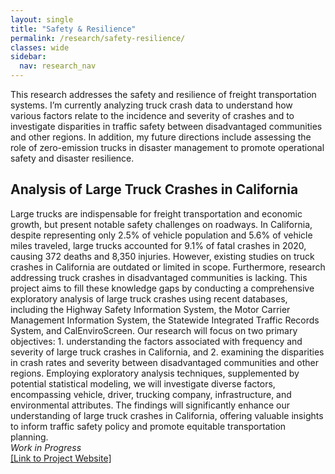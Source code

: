 ```yaml
---
layout: single
title: "Safety & Resilience" 
permalink: /research/safety-resilience/ 
classes: wide
sidebar:
  nav: research_nav
---
```


This research addresses the safety and resilience of freight transportation systems. I’m currently analyzing truck crash data to understand how various factors relate to the incidence and severity of crashes and to investigate disparities in traffic safety between disadvantaged communities and other regions. In addition, my future directions include assessing the role of zero-emission trucks in disaster management to promote operational safety and disaster resilience.

## Analysis of Large Truck Crashes in California
Large trucks are indispensable for freight transportation and economic growth, but present notable safety challenges on roadways. In California, despite representing only 2.5% of vehicle population and 5.6% of vehicle miles traveled, large trucks accounted for 9.1% of fatal crashes in 2020, causing 372 deaths and 8,350 injuries. However, existing studies on truck crashes in California are outdated or limited in scope. Furthermore, research addressing truck crashes in disadvantaged communities is lacking. This project aims to fill these knowledge gaps by conducting a comprehensive exploratory analysis of large truck crashes using recent databases, including the Highway Safety Information System, the Motor Carrier Management Information System, the Statewide Integrated Traffic Records System, and CalEnviroScreen. Our research will focus on two primary objectives: 1. understanding the factors associated with frequency and severity of large truck crashes in California, and 2. examining the disparities in crash rates and severity between disadvantaged communities and other regions. Employing exploratory analysis techniques, supplemented by potential statistical modeling, we will investigate diverse factors, encompassing vehicle, driver, trucking company, infrastructure, and environmental attributes. The findings will significantly enhance our understanding of large truck crashes in California, offering valuable insights to inform traffic safety policy and promote equitable transportation planning.  
_*Work in Progress*_  
[[Link to Project Website]](https://its.uci.edu/projects/analysis-of-large-truck-crashes-in-california/)  


